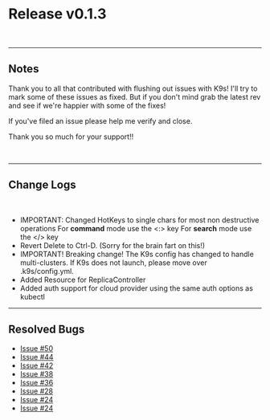 # Release v0.1.3

<br/>

---
## Notes

Thank you to all that contributed with flushing out issues with K9s! I'll try
to mark some of these issues as fixed. But if you don't mind grab the latest
rev and see if we're happier with some of the fixes!

If you've filed an issue please help me verify and close.

Thank you so much for your support!!

<br/>

---
## Change Logs

<br/>

+ IMPORTANT: Changed HotKeys to single chars for most non destructive operations
  For **command** mode use the <:> key
  For **search** mode use the </> key
+ Revert Delete to Ctrl-D. (Sorry for the brain fart on this!)
+ IMPORTANT! Breaking change! The K9s config has changed to handle multi-clusters.
  If K9s does not launch, please move over .k9s/config.yml.
+ Added Resource for ReplicaController
+ Added auth support for cloud provider using the same auth options as kubectl

---
## Resolved Bugs

+ [Issue #50](https://github.com/kswapd/k12s/issues/50)
+ [Issue #44](https://github.com/kswapd/k12s/issues/44)
+ [Issue #42](https://github.com/kswapd/k12s/issues/42)
+ [Issue #38](https://github.com/kswapd/k12s/issues/38)
+ [Issue #36](https://github.com/kswapd/k12s/issues/36)
+ [Issue #28](https://github.com/kswapd/k12s/issues/28)
+ [Issue #24](https://github.com/kswapd/k12s/issues/24)
+ [Issue #24](https://github.com/kswapd/k12s/issues/3)
